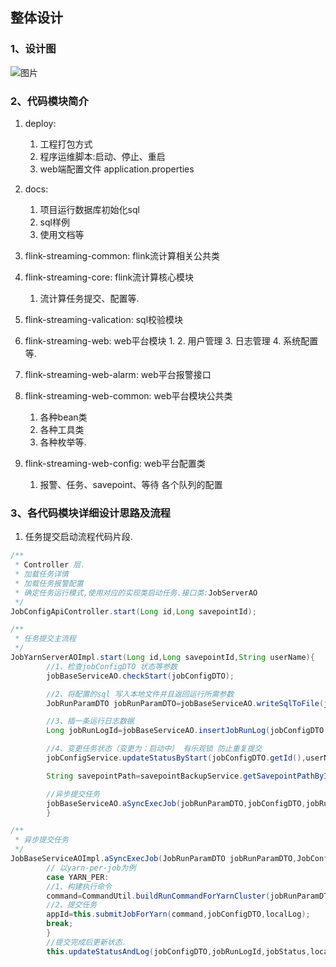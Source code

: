## 整体设计

### 1、设计图

![图片](http://img.ccblog.cn/flink/flink-streaming-platform-web.jpg)

### 2、代码模块简介

1. deploy:
    1. 工程打包方式
    2. 程序运维脚本:启动、停止、重启
    3. web端配置文件 application.properties
   
2. docs: 
   1. 项目运行数据库初始化sql
   2. sql样例
   3. 使用文档等
   
3. flink-streaming-common: flink流计算相关公共类

4. flink-streaming-core: flink流计算核心模块
   1. 流计算任务提交、配置等.

5. flink-streaming-valication: sql校验模块

6. flink-streaming-web: web平台模块
   1. 
   2. 用户管理
   3. 日志管理
   4. 系统配置等.
   
7. flink-streaming-web-alarm: web平台报警接口

8. flink-streaming-web-common: web平台模块公共类
   1. 各种bean类
   2. 各种工具类
   3. 各种枚举等.
   
9. flink-streaming-web-config: web平台配置类
   1. 报警、任务、savepoint、等待 各个队列的配置

### 3、各代码模块详细设计思路及流程

1. 任务提交启动流程代码片段.

```java
/**
 * Controller 层.
 * 加载任务详情
 * 加载任务报警配置
 * 确定任务运行模式,使用对应的实现类启动任务.接口类:JobServerAO
 */
JobConfigApiController.start(Long id,Long savepointId);
```

```java
/**
 * 任务提交主流程
 */
JobYarnServerAOImpl.start(Long id,Long savepointId,String userName){
        //1、检查jobConfigDTO 状态等参数
        jobBaseServiceAO.checkStart(jobConfigDTO);

        //2、将配置的sql 写入本地文件并且返回运行所需参数
        JobRunParamDTO jobRunParamDTO=jobBaseServiceAO.writeSqlToFile(jobConfigDTO);

        //3、插一条运行日志数据
        Long jobRunLogId=jobBaseServiceAO.insertJobRunLog(jobConfigDTO,userName);

        //4、变更任务状态（变更为：启动中） 有乐观锁 防止重复提交
        jobConfigService.updateStatusByStart(jobConfigDTO.getId(),userName,jobRunLogId,jobConfigDTO.getVersion());

        String savepointPath=savepointBackupService.getSavepointPathById(id,savepointId);

        //异步提交任务
        jobBaseServiceAO.aSyncExecJob(jobRunParamDTO,jobConfigDTO,jobRunLogId,savepointPath);
        }
```

```java
/**
 * 异步提交任务
 */
JobBaseServiceAOImpl.aSyncExecJob(JobRunParamDTO jobRunParamDTO,JobConfigDTO jobConfigDTO,Long jobRunLogId,String savepointPath){
        // 以yarn-per-job为例
        case YARN_PER:
        //1、构建执行命令
        command=CommandUtil.buildRunCommandForYarnCluster(jobRunParamDTO,jobConfigDTO,savepointPath);
        //2、提交任务
        appId=this.submitJobForYarn(command,jobConfigDTO,localLog);
        break;
        }
        //提交完成后更新状态.
        this.updateStatusAndLog(jobConfigDTO,jobRunLogId,jobStatus,localLog.toString(),appId);
```
